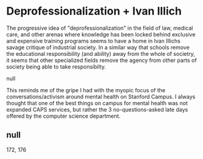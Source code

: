 # Deprofessionalization  + Ivan Illich

The progressive idea of "deprofessionalization" in the field of law, medical care, and other arenas where knowledge has been locked behind exclusive and expensive training programs seems to have a home in Ivan Illichs savage critique of industrial society. In a similar way that schools remove the educational responsibility  (and ability) away from the whole of societry, it seems that other specialized fields remove the agency from other parts of society being able to take responsibilty. 

null

This reminds me of the gripe I had with the myopic focus of the conversations/activism around mental health on Stanford Campus. I always thought that one of the best things on campus for mental health was not expanded CAPS services, but rather the 3 no-questions-asked late days offered by the computer science department. 

## null

172, 176
